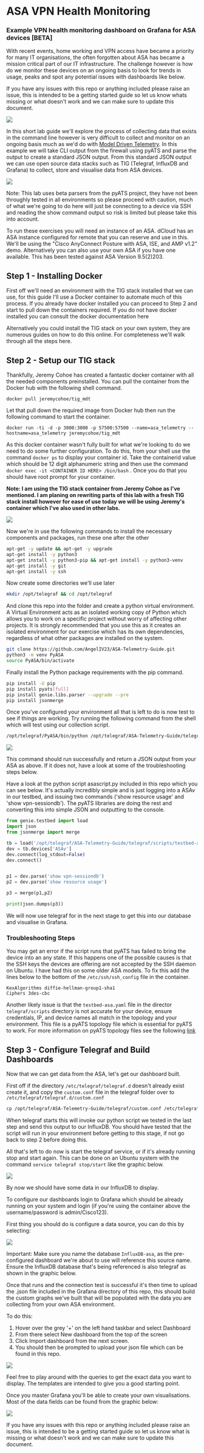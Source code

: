 # ASA VPN Health Monitoring

### Example VPN health monitoring dashboard on Grafana for ASA devices [BETA]

With recent events, home working and VPN access have became a priority for many IT organisations, the often forgotten about ASA has became a mission critical part of our IT infrastructure. The challenge however is how do we monitor these devices on an ongoing basis to look for trends in usage, peaks and spot any potential issues with dashboards like below.

If you have any issues with this repo or anything included please raise an issue, this is intended to be a getting started guide so let us know whats missing or what doesn't work and we can make sure to update this document.

![](./images/dashboard-1.png)

In this short lab guide we'll explore the process of collecting data that exists in the command line however is very difficult to collect and monitor on an ongoing basis much as we'd do with [Model Driven Telemetry](https://github.com/sttrayno/Network-Telemetry-Lab-Guide). In this example we will take CLI output from the firewall using pyATS and parse the output to create a standard JSON output. From this standard JSON output we can use open source data stacks such as TIG (Telegraf, InfluxDB and Grafana) to collect, store and visualise data from ASA devices.

![](./images/dashboard.png)

Note: This lab uses beta parsers from the pyATS project, they have not been throughly tested in all environments so please proceed with caution, much of what we're going to do here will just be connecting to a device via SSH and reading the show command output so risk is limited but please take this into account.

To run these exercises you will need an instance of an ASA. dCloud has an ASA instance configured for remote that you can reserve and use in this. We'll be using the "Cisco AnyConnect Posture with ASA, ISE, and AMP v1.2" demo. Alternatively you can also use your own ASA if you have one available. This has been tested against ASA Version 9.5(2)203.

## Step 1 - Installing Docker

First off we'll need an environment with the TIG stack installed that we can use, for this guide I'll use a Docker container to automate much of this process. If you already have docker installed you can proceed to Step 2 and start to pull down the containers required. If you do not have docker installed you can consult the docker documentation here

Alternatively you could install the TIG stack on your own system, they are numerous guides on how to do this online. For completeness we'll walk through all the steps here.

## Step 2 - Setup our TIG stack

Thankfully, Jeremy Cohoe has created a fantastic docker container with all the needed components preinstalled. You can pull the container from the Docker hub with the following shell command.

```
docker pull jeremycohoe/tig_mdt
```

Let that pull down the required image from Docker hub then run the following command to start the container.

```
docker run -ti -d -p 3000:3000 -p 57500:57500 --name=asa_telemetry --hostname=asa_telemetry jeremycohoe/tig_mdt
```

As this docker container wasn't fully built for what we're looking to do we need to do some further configuration. To do this, from your shell use the command `docker ps` to display your container id. Take the containerid value which should be 12 digit alphanumeric string and then use the command `docker exec -it <CONTAINER ID HERE> /bin/bash` . Once you do that you should have root prompt for your container.

**Note: I am using the TIG stack container from Jeremy Cohoe as I've mentioned. I am planing on rewriting parts of this lab with a fresh TIG stack install however for ease of use today we will be using Jeremy's container which I've also used in other labs.**

![](./images/docker-exec.gif)

Now we're in use the following commands to install the necessary components and packages, run these one after the other

```bash
apt-get -y update && apt-get -y upgrade
apt-get install -y python3
apt-get install -y python3-pip && apt-get install -y python3-venv
apt-get install -y git
apt-get install -y ssh
```

Now create some directories we'll use later

```bash
mkdir /opt/telegraf && cd /opt/telegraf
```

And clone this repo into the folder and create a python virtual environment. A Virtual Environment acts as an isolated working copy of Python which allows you to work on a specific project without worry of affecting other projects. It is strongly recommended that you use this as it creates an isolated environment for our exercise which has its own dependencies, regardless of what other packages are installed on the system.

```bash
git clone https://github.com/AngelIV23/ASA-Telemetry-Guide.git
python3 -m venv PyASA
source PyASA/bin/activate
```

Finally install the Python package requirements with the pip command.

```bash
pip install -U pip
pip install pyats[full]
pip install genie.libs.parser --upgrade --pre
pip install jsonmerge
```

Once you've configured your environment all that is left to do is now test to see if things are working. Try running the following command from the shell which will test using our collection script.

```bash
/opt/telegraf/PyASA/bin/python /opt/telegraf/ASA-Telemetry-Guide/telegraf/scripts/asascript.py
```

![](./images/run-command.gif)

This command should run successfully and return a JSON output from your ASA as above. If it does not, have a look at some of the troubleshooting steps below.

Have a look at the python script asascript.py included in this repo which you can see below. It's actually incredibly simple and is just logging into a ASAv in our testbed, and issuing two commands ('show resource usage' and 'show vpn-sessiondb'). The pyATS libraries are doing the rest and converting this into simple JSON and outputting to the console.

```python
from genie.testbed import load
import json
from jsonmerge import merge

tb = load('/opt/telegraf/ASA-Telemetry-Guide/telegraf/scripts/testbed-asa.yaml')
dev = tb.devices['ASAv']
dev.connect(log_stdout=False)
dev.connect()


p1 = dev.parse('show vpn-sessiondb')
p2 = dev.parse('show resource usage')

p3 = merge(p1,p2)

print(json.dumps(p3))
```

We will now use telegraf for in the next stage to get this into our database and visualise in Grafana.

### Troubleshooting Steps

You may get an error if the script runs that pyATS has failed to bring the device into an any state. If this happens one of the possible causes is that the SSH keys the devices are offering are not accepted by the SSH daemon on Ubuntu. I have had this on some older ASA models. To fix this add the lines below to the bottom of the `/etc/ssh/ssh_config` file in the container.

```
KexAlgorithms diffie-hellman-group1-sha1
Ciphers 3des-cbc
```

Another likely issue is that the `testbed-asa.yaml` file in the director `telegraf/scripts` directory is not accurate for your device, ensure credentials, IP, and device names all match in the topology and your environment. This file is a pyATS topology file which is essential for pyATS to work. For more information on pyATS topology files see the following [link](https://developer.cisco.com/docs/pyats/#!connection-to-devices)

## Step 3 - Configure Telegraf and Build Dashboards

Now that we can get data from the ASA, let's get our dashboard built.

First off if the directory `/etc/telegraf/telegraf.d` doesn't already exist create it, and copy the `custom.conf` file in the telegraf folder over to `/etc/telegraf/telegraf.d/custom.conf`

```bash
cp /opt/telegraf/ASA-Telemetry-Guide/telegraf/custom.conf /etc/telegraf/telegraf.d/custom.conf
```

When telegraf starts this will invoke our python script we tested in the last step and send this output to our InfluxDB. You should have tested that the script will run in your environment before getting to this stage, if not go back to step 2 before doing this.

All that's left to do now is start the telegraf service, or if it's already running stop and start again. This can be done on an Ubuntu system with the command `service telegraf stop/start` like the graphic below.

![](./images/telegraf-config.gif)

By now we should have some data in our InfluxDB to display.

To configure our dashboards login to Grafana which should be already running on your system and login (if you're using the container above the username/password is admin/Cisco123).

First thing you should do is configure a data source, you can do this by selecting:

![](./images/configure-db.gif)

Important: Make sure you name the database `InfluxDB-asa`, as the pre-configured dashboard we're about to use will reference this source name. Ensure the InfluxDB database that's being referenced is also telegraf as shown in the graphic below.

Once that runs and the connection test is successful it's then time to upload the .json file included in the Grafana directory of this repo, this should build the custom graphs we've built that will be populated with the data you are collecting from your own ASA environment.

To do this:

1. Hover over the grey '+' on the left hand taskbar and select Dashboard
2. From there select New dashboard from the top of the screen
3. Click Import dashboard from the next screen.
4. You should then be prompted to upload your json file which can be found in this repo.

![](./images/dashboard-import.gif)

Feel free to play around with the queries to get the exact data you want to display. The templates are intended to give you a good starting point.

Once you master Grafana you'll be able to create your own visualisations. Most of the data fields can be found from the graphic below:

![](./images/config-grafana.gif)

If you have any issues with this repo or anything included please raise an issue, this is intended to be a getting started guide so let us know what is missing or what doesn't work and we can make sure to update this document.
